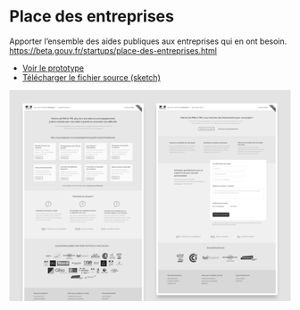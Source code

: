 # Place des entreprises
Apporter l’ensemble des aides publiques aux entreprises qui en ont besoin.
https://beta.gouv.fr/startups/place-des-entreprises.html

* [Voir le prototype](https://jeremiecook.github.io/beta.gouv.fr-ux/place-des-entreprises/)
* [Télécharger le fichier source (sketch)](https://github.com/jeremiecook/beta.gouv.fr-ux/raw/master/place-des-entreprises/place-des-entreprises.sketch)

![Place des entreprises](place-des-entreprises.png?raw=true "Place des entreprises")
